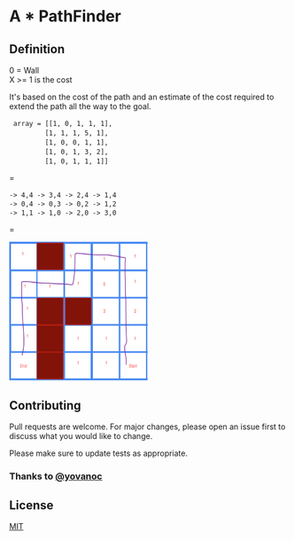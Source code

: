 # A * PathFinder

## Definition

0 = Wall  
X >= 1 is the cost 

It's based on the cost of the path and an estimate of the cost required to extend the path all the way to the goal.

```bash
 array = [[1, 0, 1, 1, 1],
         [1, 1, 1, 5, 1],
         [1, 0, 0, 1, 1],
         [1, 0, 1, 3, 2],
         [1, 0, 1, 1, 1]]
```
=

```
-> 4,4 -> 3,4 -> 2,4 -> 1,4 
-> 0,4 -> 0,3 -> 0,2 -> 1,2
-> 1,1 -> 1,0 -> 2,0 -> 3,0 
```

=


<img src="https://github.com/Raphael0010/astar/blob/master/img/path.png?raw=true" data-canonical-src="https://gyazo.com/eb5c5741b6a9a16c692170a41a49c858.png" width="250" height="250" />

## Contributing
Pull requests are welcome. For major changes, please open an issue first to discuss what you would like to change.

Please make sure to update tests as appropriate.

### Thanks to [@yovanoc](https://github.com/yovanoc)

## License
[MIT](https://choosealicense.com/licenses/mit/)
